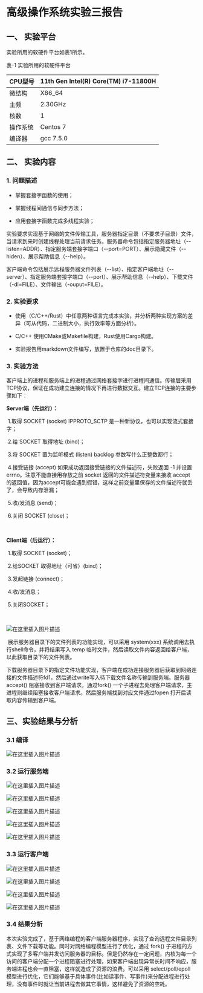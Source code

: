 ﻿# 高级操作系统实验三报告

## 一、 实验平台

实验所用的软硬件平台如表1所示。

表-1 实验所用的软硬件平台

| CPU型号  | 11th Gen  Intel(R) Core(TM) i7-11800H |
| -------- | ------------------------------------- |
| 微结构   | X86_64                                |
| 主频     | 2.30GHz                               |
| 核数     | 1                                     |
| 操作系统 | Centos 7                              |
| 编译器   | gcc 7.5.0                             |

## 二、 实验内容

### 1.  问题描述

* 掌握套接字函数的使用；

* 掌握线程间通信与同步方法；

* 应用套接字函数完成多线程实验；

实验要求实现基于网络的文件传输工具，服务器指定目录（不要求子目录）文件，当请求到来时创建线程处理当前请求任务。服务器命令包括指定服务器地址（--listen=ADDR）、指定服务端套接字端口（--port=PORT）、展示隐藏文件（--hiden）、展示帮助信息（--help）。

客户端命令包括展示远程服务器文件列表（--list）、指定客户端地址（--server）、指定服务端套接字端口（--port）、展示帮助信息（--help）、下载文件（-dl=FILE）、文件输出（-ouput=FILE）。

### 2.  实验要求

* 使用（C/C++/Rust）中任意两种语言完成本实验，并分析两种实现方案的差异（可从代码，二进制大小，执行效率等方面分析）。

* C/C++ 使用CMake或Makefile构建，Rust使用Cargo构建。

* 实验报告用markdown文件编写，放置于仓库的doc目录下。

### 3. 实验方法

客户端上的进程和服务端上的进程通过网络套接字进行进程间通信。传输层采用TCP协议，保证在成功建立连接的情况下再进行数据交互。建立TCP连接的主要步骤如下：

**Server端（先运行）：**

​	1.取得 SOCKET (socket) IPPROTO_SCTP 是一种新协议，也可以实现流式套接字；

​    2.给 SOCKET 取得地址 (bind)；

​    3.将 SOCKET 置为监听模式 (listen) backlog 参数写什么正整数都行；

​    4.接受链接 (accept) 如果成功返回接受链接的文件描述符，失败返回 -1 并设置 errno。注意不能直接用存放之前 socket 返回的文件描述符变量来接收 accept 的返回值，因为accept可能会遇到假错，这样之前变量里保存的文件描述符就丢了，会导致内存泄漏；

​    5.收/发消息 (send)；

​    6.关闭 SOCKET (close)；

​    

 **Client端（后运行）：**

​	1.取得 SOCKET (socket)；

​    2.给SOCKET 取得地址（可省）(bind)；

​    3.发起链接 (connect)；

​    4.收/发消息；

​    5.关闭SOCKET；

​    

![在这里插入图片描述](https://img-blog.csdnimg.cn/8f8229c636154d4b8fb874c8c7c02cb8.png)

​    展示服务器目录下的文件列表的功能实现，可以采用 system(xxx) 系统调用去执行shell命令，并将结果写入 temp 临时文件，然后读取文件内容返回给客户端，以此获取目录下的文件列表。

​    下载服务器目录下的指定文件功能实现，客户端在成功连接服务器后获取到网络连接的文件描述符fd1，然后通过write写入待下载文件名称传输到服务端。服务器accept() 阻塞接收到客户端请求，通过fork() 一个子进程去处理客户端请求，主进程则继续阻塞接收客户端请求。然后服务端找到对应文件通过fopen 打开后读取内容传输到客户端。

## 三、实验结果与分析

### 3.1 编译
![在这里插入图片描述](https://img-blog.csdnimg.cn/53f55f761cad4132910cd4fe32253fe0.png)

 ### 3.2 运行服务端
![在这里插入图片描述](https://img-blog.csdnimg.cn/3a23cb659fb740b3852063e87b23a20f.png)

![在这里插入图片描述](https://img-blog.csdnimg.cn/85bb6b16e8a64bd6aca9720e19cfc1ab.png)

![在这里插入图片描述](https://img-blog.csdnimg.cn/1ff7fda7f08d41ffa68a3e0ab2456037.png)

![在这里插入图片描述](https://img-blog.csdnimg.cn/a4a627b972db4130976d88a42578e518.png)

![在这里插入图片描述](https://img-blog.csdnimg.cn/ddfb6a749ad743229538c02aef6bd02f.png)

 ### 3.3 运行客户端
![在这里插入图片描述](https://img-blog.csdnimg.cn/5f9962b693b84e1e83e6cc611026f404.png)

![在这里插入图片描述](https://img-blog.csdnimg.cn/73f5c567416b4062918dbc156c14a0b7.png)

![在这里插入图片描述](https://img-blog.csdnimg.cn/3a35294d49324063bf95170892d9cda1.png)

![在这里插入图片描述](https://img-blog.csdnimg.cn/a57d48e089444c44a1797769bb97fab9.png)
### 3.4 结果分析
本次实验完成了，基于网络编程的客户端服务器程序，实现了查询远程文件目录列表、文件下载等功能。同时对网络编程模型进行了优化，通过 fork() 子进程的方式实现了多客户端并发访问服务器的目标。但是仍然存在一定问题，内核为每一个访问的客户端分配一个进程阻塞进行处理，如果客户端出现异常长时间不响应，服务端进程也会一直阻塞，这样就造成了资源的浪费。可以采用 select/poll/epoll 模型进行优化，它们能够基于具体事件(比如读事件、写事件)来分配进程进行处理，没有事件时就让当前进程去做其它事情，这样避免了资源的空耗。
